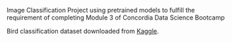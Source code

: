 Image Classification Project using pretrained models to fulfill the requirement of completing Module 3 of Concordia Data Science Bootcamp

Bird classification dataset downloaded from <a href = "https://www.kaggle.com/datasets/umairshahpirzada/birds-20-species-image-classification/data">Kaggle</a>.
